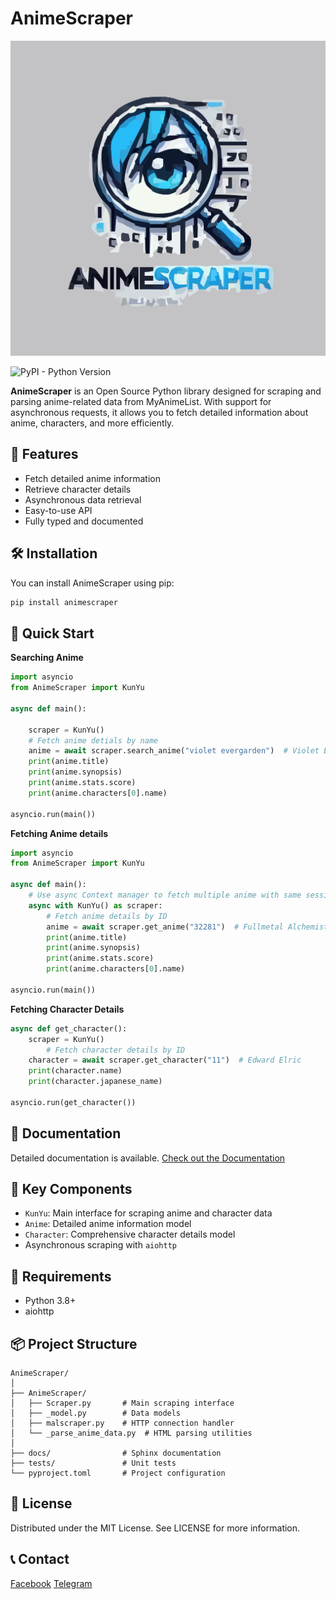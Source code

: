 # AnimeScraper

![AnimeScraper Logo](./docs/assets/icon.svg)


![PyPI - Python Version](https://img.shields.io/pypi/pyversions/AnimeScraper)


**AnimeScraper** is an Open Source Python library designed for scraping and parsing anime-related data from MyAnimeList. With support for asynchronous requests, it allows you to fetch detailed information about anime, characters, and more efficiently.

## 🚀 Features

- Fetch detailed anime information
- Retrieve character details
- Asynchronous data retrieval
- Easy-to-use API
- Fully typed and documented

## 🛠️ Installation

You can install AnimeScraper using pip:

```bash
pip install animescraper
```

## 📖 Quick Start

**Searching Anime** 

```python
import asyncio
from AnimeScraper import KunYu

async def main():

    scraper = KunYu()
    # Fetch anime detials by name
    anime = await scraper.search_anime("violet evergarden")  # Violet Evergarden
    print(anime.title)
    print(anime.synopsis)
    print(anime.stats.score)
    print(anime.characters[0].name)

asyncio.run(main())
```


**Fetching Anime details**

```python
import asyncio
from AnimeScraper import KunYu

async def main():
    # Use async Context manager to fetch multiple anime with same session
    async with KunYu() as scraper:
        # Fetch anime details by ID
        anime = await scraper.get_anime("32281")  # Fullmetal Alchemist: Brotherhood
        print(anime.title)
        print(anime.synopsis)
        print(anime.stats.score)
        print(anime.characters[0].name)

asyncio.run(main())

```
**Fetching Character Details**

```python
async def get_character():
    scraper = KunYu()
        # Fetch character details by ID
    character = await scraper.get_character("11")  # Edward Elric
    print(character.name)
    print(character.japanese_name)

asyncio.run(get_character())
```
## 📖 Documentation

Detailed documentation is available. [Check out the Documentation](https://animescraper.readthedocs.io/en/latest/)

## 🌟 Key Components

- `KunYu`: Main interface for scraping anime and character data
- `Anime`: Detailed anime information model
- `Character`: Comprehensive character details model
- Asynchronous scraping with `aiohttp`


## 🔧 Requirements

- Python 3.8+
- aiohttp

## 📦 Project Structure

```
AnimeScraper/
│
├── AnimeScraper/
│   ├── Scraper.py       # Main scraping interface
│   ├── _model.py        # Data models
│   ├── malscraper.py    # HTTP connection handler
│   └── _parse_anime_data.py  # HTML parsing utilities
│
├── docs/                # Sphinx documentation
├── tests/               # Unit tests
└── pyproject.toml       # Project configuration
```
## 📄 License

Distributed under the MIT License. See LICENSE for more information.

## 📞 Contact

[Facebook](https://facebook.com/KiyotakaO.O)
[Telegram](t.me/togayuuta)

